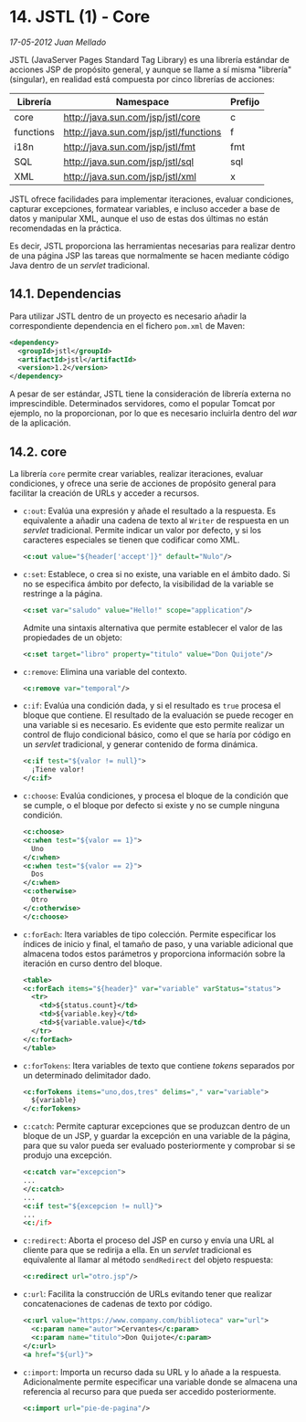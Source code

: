 # 14. JSTL (1) - Core

_17-05-2012_ _Juan Mellado_

JSTL (JavaServer Pages Standard Tag Library) es una librería estándar de acciones JSP de propósito general, y aunque se llame a sí misma "librería" (singular), en realidad está compuesta por cinco librerías de acciones:

Librería|Namespace|Prefijo
--------|---------|-------
core | <http://java.sun.com/jsp/jstl/core> | c
functions | <http://java.sun.com/jsp/jstl/functions> | f
i18n | <http://java.sun.com/jsp/jstl/fmt> | fmt
SQL | <http://java.sun.com/jsp/jstl/sql> | sql
XML | <http://java.sun.com/jsp/jstl/xml> | x

JSTL ofrece facilidades para implementar iteraciones, evaluar condiciones, capturar excepciones, formatear variables, e incluso acceder a base de datos y manipular XML, aunque el uso de estas dos últimas no están recomendadas en la práctica.

Es decir, JSTL proporciona las herramientas necesarias para realizar dentro de una página JSP las tareas que normalmente se hacen mediante código Java dentro de un _servlet_ tradicional.

## 14.1. Dependencias

Para utilizar JSTL dentro de un proyecto es necesario añadir la correspondiente dependencia en el fichero ```pom.xml``` de Maven:

```xml
<dependency>
  <groupId>jstl</groupId>
  <artifactId>jstl</artifactId>
  <version>1.2</version>
</dependency>
```

A pesar de ser estándar, JSTL tiene la consideración de librería externa no imprescindible. Determinados servidores, como el popular Tomcat por ejemplo, no la proporcionan, por lo que es necesario incluirla dentro del _war_ de la aplicación.

## 14.2. core

La librería ```core``` permite crear variables, realizar iteraciones, evaluar condiciones, y ofrece una serie de acciones de propósito general para facilitar la creación de URLs y acceder a recursos.

- ```c:out```: Evalúa una expresión y añade el resultado a la respuesta. Es equivalente a añadir una cadena de texto al ```Writer``` de respuesta en un _servlet_ tradicional. Permite indicar un valor por defecto, y si los caracteres especiales se tienen que codificar como XML.

    ```xml
    <c:out value="${header['accept']}" default="Nulo"/>
    ```

- ```c:set```: Establece, o crea si no existe, una variable en el ámbito dado. Si no se especifica ámbito por defecto, la visibilidad de la variable se restringe a la página.

    ```xml
    <c:set var="saludo" value="Hello!" scope="application"/>
    ```

    Admite una sintaxis alternativa que permite establecer el valor de las propiedades de un objeto:

    ```xml
    <c:set target="libro" property="titulo" value="Don Quijote"/>
    ```

- ```c:remove```: Elimina una variable del contexto.

    ```xml
    <c:remove var="temporal"/>
    ```

- ```c:if```: Evalúa una condición dada, y si el resultado es ```true``` procesa el bloque que contiene. El resultado de la evaluación se puede recoger en una variable si es necesario. Es evidente que esto permite realizar un control de flujo condicional básico, como el que se haría por código en un _servlet_ tradicional, y generar contenido de forma dinámica.

    ```xml
    <c:if test="${valor != null}">
      ¡Tiene valor!
    </c:if>
    ```

- ```c:choose```: Evalúa condiciones, y procesa el bloque de la condición que se cumple, o el bloque por defecto si existe y no se cumple ninguna condición.

    ```xml
    <c:choose>
    <c:when test="${valor == 1}">
      Uno
    </c:when>
    <c:when test="${valor == 2}">
      Dos
    </c:when>
    <c:otherwise>
      Otro
    </c:otherwise>
    </c:choose>
    ```

- ```c:forEach```: Itera variables de tipo colección. Permite especificar los índices de inicio y final, el tamaño de paso, y una variable adicional que almacena todos estos parámetros y proporciona información sobre la iteración en curso dentro del bloque.

    ```xml
    <table>
    <c:forEach items="${header}" var="variable" varStatus="status">
      <tr>
        <td>${status.count}</td>
        <td>${variable.key}</td>
        <td>${variable.value}</td>
      </tr>
    </c:forEach>
    </table>
    ```

- ```c:forTokens```: Itera variables de texto que contiene _tokens_ separados por un determinado delimitador dado.

    ```xml
    <c:forTokens items="uno,dos,tres" delims="," var="variable">
      ${variable}
    </c:forTokens>
    ```

- ```c:catch```: Permite capturar excepciones que se produzcan dentro de un bloque de un JSP, y guardar la excepción en una variable de la página, para que su valor pueda ser evaluado posteriormente y comprobar si se produjo una excepción.

    ```xml
    <c:catch var="excepcion">
    ...
    </c:catch>
    ...
    <c:if test="${excepcion != null}">
    ...
    <c:/if>
    ```

- ```c:redirect```: Aborta el proceso del JSP en curso y envía una URL al cliente para que se redirija a ella. En un _servlet_ tradicional es equivalente al llamar al método ```sendRedirect``` del objeto respuesta:

    ```xml
    <c:redirect url="otro.jsp"/>
    ```

- ```c:url```: Facilita la construcción de URLs evitando tener que realizar concatenaciones de cadenas de texto por código.

    ```xml
    <c:url value="https://www.company.com/biblioteca" var="url">
      <c:param name="autor">Cervantes</c:param>
      <c:param name="titulo">Don Quijote</c:param>
    </c:url>
    <a href="${url}">
    ```

- ```c:import```: Importa un recurso dada su URL y lo añade a la respuesta. Adicionalmente permite especificar una variable donde se almacena una referencia al recurso para que pueda ser accedido posteriormente.

    ```xml
    <c:import url="pie-de-pagina"/>
    ```
